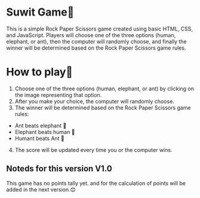 # Suwit Game:game_die:

This is a simple Rock Paper Scissors game created using basic HTML, CSS, and JavaScript. Players will choose one of the three options (human, elephant, or ant), then the computer will randomly choose, and finally the winner will be determined based on the Rock Paper Scissors game rules.


# How to play:key:

1.  Choose one of the three options (human, elephant, or ant) by clicking on the image representing that option.
2.  After you make your choice, the computer will randomly choose.
3.  The winner will be determined based on the Rock Paper Scissors game rules:

-   Ant beats elephant :ant:
-   Elephant beats human :elephant:
-   Humant beats Ant :man:

4.  The score will be updated every time you or the computer wins.

## Noteds for this version V1.0
This game has no points tally yet. and for the calculation of points will be added in the next version.:blush:

